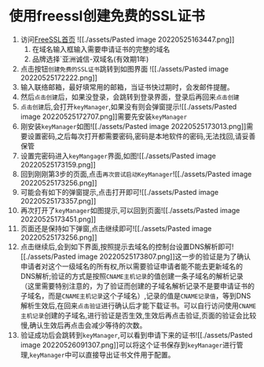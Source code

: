 # 使用freessl创建免费的SSL证书
1. 访问[FreeSSL首页](https://freessl.cn/)
	![[./assets/Pasted image 20220525163447.png]]
	1. 在域名输入框输入需要申请证书的完整的域名
	2. 品牌选择`亚洲诚信-双域名(有效期1年)
2. 点击按钮`创建免费的SSL证书`跳转到如图界面
![[./assets/Pasted image 20220525172222.png]]
3. 输入联络邮箱，最好填常用的邮箱，当证书快过期时，会发邮件提醒。
4. 然后`点击创建`后，如果没登录，会跳转到登录界面，登录后再回来`点击创建`
5. `点击创建`后,会打开`keyManager`,如果没有则会弹窗提示![[./assets/Pasted image 20220525172707.png]]需要先安装`keyManager`
6. 刚安装`keyManager`如图![[./assets/Pasted image 20220525173013.png]]需要设置密码,之后每次打开都需要密码,密码是本地软件的密码,无法找回,请妥善保管
7. 设置完密码进入`keyMangager`界面,如图![[./assets/Pasted image 20220525173159.png]]
8. 回到刚刚第3步的页面,点击`再次尝试启动KeyManager`![[./assets/Pasted image 20220525173256.png]]
9. 可能会有如下的弹窗提示,点击打开即可![[./assets/Pasted image 20220525173357.png]]
10. 再次打开了`keyManager`如图提示,可以回到页面![[./assets/Pasted image 20220525173451.png]]
11. 页面还是保持如下弹窗,点击继续即可![[./assets/Pasted image 20220525173256.png]]
12. 点击继续后,会到如下界面,按照提示去域名的控制台设置DNS解析即可![[./assets/Pasted image 20220525173807.png]]这一步的验证是为了确认申请者对这个一级域名的所有权,所以需要验证申请者能不能去更新域名的DNS解析;验证的方式是按照`CNAME主机记录`的值创建一条子域名的解析记录（这里需要特别注意的，为了验证而创建的子域名解析记录不是要申请证书的子域名，而是`CNAME主机记录`这个子域名）,记录的值是`CNAME记录值`，等到DNS解析生效后,在回来`点击验证`进行确认后才能下载证书。可以自行访问使用`CNAME主机记录`创建的子域名,进行验证是否生效,生效后再点击验证,页面的验证会比较慢,确认生效后再点击会减少等待的次数。
13. 验证成功后会跳转到`keyManager`,可以看到申请下来的证书![[./assets/Pasted image 20220526091307.png]]可以将这个证书保存到`keyManager`进行管理,`keyManager`中可以直接导出证书文件用于配置。
